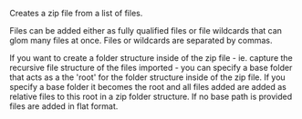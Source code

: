 ﻿Creates a zip file from a list of files.

Files can be added either as fully qualified files or file wildcards that can glom many files at once. Files or wildcards are separated by commas.

If you want to create a folder structure inside of the zip file - ie. capture the recursive file structure of the files imported - you can specify a base folder that acts as a the 'root' for the folder structure inside of the zip file. If you specify a base folder it becomes the root and all files added are added as relative files to this root in a zip folder structure. If no base path is provided files are added in flat format.